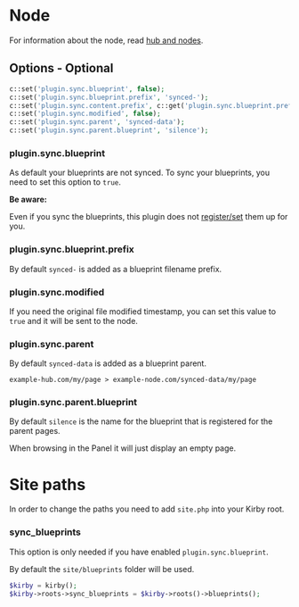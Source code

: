 # Node

For information about the node, read [hub and nodes](hub-nodes.md).

## Options - Optional

```php
c::set('plugin.sync.blueprint', false);
c::set('plugin.sync.blueprint.prefix', 'synced-');
c::set('plugin.sync.content.prefix', c::get('plugin.sync.blueprint.prefix'));
c::set('plugin.sync.modified', false);
c::set('plugin.sync.parent', 'synced-data');
c::set('plugin.sync.parent.blueprint', 'silence');
```

### plugin.sync.blueprint

As default your blueprints are not synced. To sync your blueprints, you need to set this option to `true`.

**Be aware:**

Even if you sync the blueprints, this plugin does not [register/set](https://getkirby.com/docs/developer-guide/plugins/registry) them up for you.

### plugin.sync.blueprint.prefix

By default `synced-` is added as a blueprint filename prefix.

### plugin.sync.modified

If you need the original file modified timestamp, you can set this value to `true` and it will be sent to the node.

### plugin.sync.parent

By default `synced-data` is added as a blueprint parent.

```text
example-hub.com/my/page > example-node.com/synced-data/my/page
```

### plugin.sync.parent.blueprint

By default `silence` is the name for the blueprint that is registered for the parent pages.

When browsing in the Panel it will just display an empty page.

# Site paths

In order to change the paths you need to add `site.php` into your Kirby root.

### sync_blueprints

This option is only needed if you have enabled `plugin.sync.blueprint`.

By default the `site/blueprints` folder will be used.

```php
$kirby = kirby();
$kirby->roots->sync_blueprints = $kirby->roots()->blueprints();
```